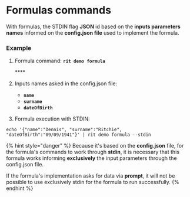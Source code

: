 # Formulas commands

With formulas, the STDIN flag **JSON** id based on the **inputs parameters names** informed on the **config.json file** used to implement the formula.

### **Example**

1. Formula command: **`rit demo formula`**

   \*\*\*\*

2. Inputs names asked in the config.json file:

   * **`name`**
   * **`surname`**
   * **`dateOfBirth`**

3. Formula execution with STDIN:

```text
echo '{"name":"Dennis", "surname":"Ritchie", "dateOfBirth":"09/09/1941"}' | rit demo formula --stdin
```



{% hint style="danger" %}
Because it's based on the **config.json** file, for the formula's commands to work through **stdin**, it is necessary that this formula works informing **exclusively** the input parameters through the config.json file.

If the formula's implementation asks for data via **prompt**, it will not be possible to use exclusively stdin for the formula to run successfully. 
{% endhint %}

